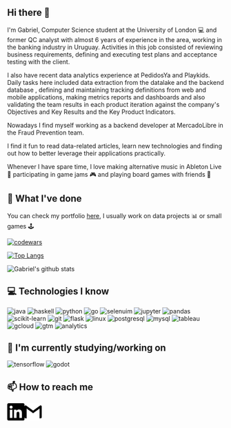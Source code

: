 ## Hi there 👋

I'm Gabriel, Computer Science student at the University of London :computer: and former QC analyst with almost 6 years of experience in the area, working in the banking industry in Uruguay. Activities in this job consisted of reviewing business requirements, defining and executing test plans and acceptance testing with the client.

I also have recent data analytics experience at PedidosYa and Playkids. Daily tasks here included data extraction from the datalake and the backend database , defining and maintaining tracking definitions from web and mobile applications, making metrics reports and dashboards and also validating the team results in each product iteration against the company's Objectives and Key Results and the Key Product Indicators.

Nowadays I find myself working as a backend developer at MercadoLibre in the Fraud Prevention team.

I find it fun to read data-related articles, learn new technologies and finding out how to better leverage their applications practically.

Whenever I have spare time, I love making alternative music in Ableton Live :musical_keyboard: participating in game jams :video_game: and playing board games with friends :game_die:

## :briefcase: What I've done

You can check my portfolio [here](http://gabrielballesteros.com), I usually work on data projects :bar_chart: or small games :joystick:

[![codewars](https://www.codewars.com/users/gabriel-ballesteros/badges/large)](https://www.codewars.com/users/gabriel-ballesteros)

[![Top Langs](https://github-readme-stats.vercel.app/api/top-langs/?username=gabriel-ballesteros&langs_count=10&title_color=fff&icon_color=79ff97&text_color=9f9f9f&bg_color=151515)](https://github.com/gabriel-ballesteros?tab=repositories)

![Gabriel's github stats](https://github-readme-stats.vercel.app/api?username=gabriel-ballesteros&hide=contribs,stars&show_icons=true&title_color=fff&icon_color=79ff97&text_color=9f9f9f&bg_color=151515)

## :computer: Technologies I know

![java](https://img.shields.io/badge/-Java-007396?logo=java&logoColor=white)
![haskell](https://img.shields.io/badge/-Haskell-5D4F85?logo=haskell&logoColor=white)
![python](https://img.shields.io/badge/-Python-3776AB?logo=python&logoColor=white)
![go](https://img.shields.io/badge/-Go-00ADD8?logo=go&logoColor=white)
![selenuim](https://img.shields.io/badge/-selenuim-41ab2c?logo=selenium&logoColor=white)
![jupyter](https://img.shields.io/badge/-Jupyter-F37626?logo=jupyter&logoColor=white)
![pandas](https://img.shields.io/badge/-pandas-150458?logo=pandas&logoColor=white)
![scikit-learn](https://img.shields.io/badge/-scikit--learn-F7931E?logo=scikit-learn&logoColor=white)
![git](https://img.shields.io/badge/-Git-F05032?logo=git&logoColor=white)
![flask](https://img.shields.io/badge/-flask-000000?logo=flask&logoColor=white)
![linux](https://img.shields.io/badge/-Linux-FCC624?logo=linux&logoColor=black)
![postgresql](https://img.shields.io/badge/-PostgreSQL-336791?logo=postgresql&logoColor=white)
![mysql](https://img.shields.io/badge/-MySQL-4479A1?logo=mysql&logoColor=white)
![tableau](https://img.shields.io/badge/-Tableau-1F2756?logo=tableau&logoColor=white)
![gcloud](https://img.shields.io/badge/-Google%20Cloud-4285F4?logo=google%20cloud&logoColor=white)
![gtm](https://img.shields.io/badge/-Google%20Tag%20Manager-246FDB?logo=google%20tag%20manager&logoColor=white)
![analytics](https://img.shields.io/badge/-Google%20Analytics-E37400?logo=google%20analytics&logoColor=white)

## :seedling: I'm currently studying/working on

![tensorflow](https://img.shields.io/badge/-TensorFlow-FF6F00?logo=tensorflow&logoColor=white)
![godot](https://img.shields.io/badge/-Godot%20Engine-478CBF?logo=godot%20engine&logoColor=white)

## :mailbox: How to reach me
[<img align="left" alt="LinkedIn" width="40px" src="img/linkedin.svg" />][linkedin]
[<img align="left" alt="LinkedIn" width="40px" src="img/gmail.svg" />][mail]

[linkedin]: https://www.linkedin.com/in/gabriel-ballesteros-a8b296b9/
[mail]: mailto:gbrlballesteros.com
